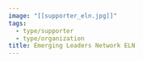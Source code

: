 ```yaml
---
image: "[[supporter_eln.jpg]]"
tags:
  - type/supporter
  - type/organization
title: Emerging Leaders Network ELN
---
```

